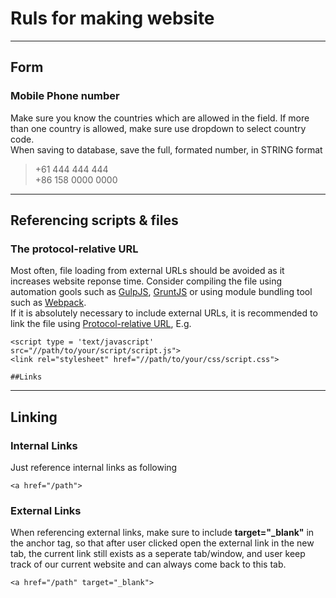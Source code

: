 # Ruls for making website

---

## Form

### Mobile Phone number

Make sure you know the countries which are allowed in the field. If more than one country is allowed, make sure use dropdown to select country code.   
When saving to database, save the full, formated number, in STRING format

> +61 444 444 444  
> +86 158 0000 0000

---

## Referencing scripts & files

### The protocol-relative URL

Most often, file loading from external URLs should be avoided as it increases website reponse time. Consider compiling the file using automation gools such as [GulpJS](//gulpjs.com), [GruntJS](//gruntjs.com/) or using module bundling tool such as [Webpack](//webpack.github.io/).  
If it is absolutely necessary to include external URLs, it is recommended to link the file using [Protocol-relative URL](https://en.wikipedia.org/wiki/Wikipedia:Protocol-relative_URL), E.g.

```
<script type = 'text/javascript' src="//path/to/your/script/script.js">
<link rel="stylesheet" href="//path/to/your/css/script.css">

##Links
```

---

## Linking

### Internal Links

Just reference internal links as following

```
<a href="/path">
```

### External Links

When referencing external links, make sure to include **target="\_blank"** in the anchor tag, so that after user clicked open the external link in the new tab, the current link still exists as a seperate tab/window, and user keep track of our current website and can always come back to this tab.

```
<a href="/path" target="_blank">
```



